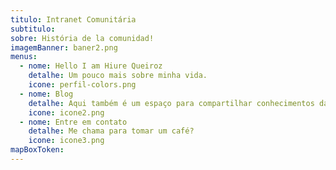 ```yaml
---
titulo: Intranet Comunitária
subtitulo: 
sobre: História de la comunidad!
imagemBanner: baner2.png
menus:
  - nome: Hello I am Hiure Queiroz
    detalhe: Um pouco mais sobre minha vida.
    icone: perfil-colors.png
  - nome: Blog
    detalhe: Aqui também é um espaço para compartilhar conhecimentos da vida
    icone: icone2.png
  - nome: Entre em contato
    detalhe: Me chama para tomar um café?
    icone: icone3.png
mapBoxToken:
---
```


